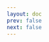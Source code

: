 ```yaml
---
layout: doc
prev: false
next: false
---
```


<CustomItemBox :item="{
  name: '长枪',
  icon: '/wiki/item/spear.png',
  type: '近战武器、矛',
  description: '',
  params: {
    stack: 1,
    durability: 10 
  },
  obtain: {
    found: [],
    npc: [],
    shop: [],
    gardening: []
  }
}" />
